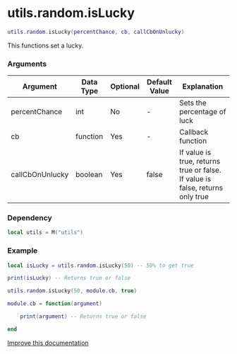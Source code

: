 # utils.random.isLucky

```lua
utils.random.isLucky(percentChance, cb, callCbOnUnlucky)
```
This functions set a lucky.

### Arguments
| Argument      | Data Type | Optional | Default Value | Explanation |
|---------------|-----------|----------|---------------|-------------|
| percentChance | int | No | - | Sets the percentage of luck |
| cb | function    | Yes | - | Callback function |
| callCbOnUnlucky | boolean | Yes | false | If value is true, returns true or false. If value is false, returns only true |

### Dependency
```lua
local utils = M("utils")
```

### Example
```lua
local isLucky = utils.random.isLucky(50) -- 50% to get true

print(isLucky) -- Returns true or false
```
```lua
utils.random.isLucky(50, module.cb, true)

module.cb = function(argument)

	print(argument) -- Returns true or false

end
```

[Improve this documentation](https://github.com/esx-framework/esx-framework.github.io/blob/development/docs/es_extended2/common/functions/random/islucky.md)